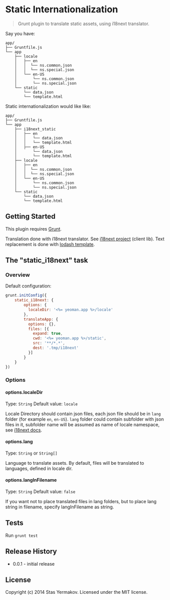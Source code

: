 # Static Internationalization

> Grunt plugin to translate static assets, using i18next translator.

Say you have:

```
app/
├── Gruntfile.js
└── app
    ├── locale
    │   ├── en
    │   │  └── ns.common.json
    │   │  └── ns.special.json
    │   └── en-US
    │       └── ns.common.json
    │       └── ns.special.json
    └── static
        └── data.json
        └── template.html
```

Static internationalization would like like:

```
app/
├── Gruntfile.js
└── app
    ├── i18next_static
    │   ├── en
    │   │   └── data.json
    │   │   └── template.html
    │   ├── en-US
    │       └── data.json
    │       └── template.html
    ├── locale
    │   ├── en
    │   │  └── ns.common.json
    │   │  └── ns.special.json
    │   └── en-US
    │       └── ns.common.json
    │       └── ns.special.json
    └── static
        └── data.json
        └── template.html
```


## Getting Started

This plugin requires [Grunt](http://gruntjs.com/).

Translation done with i18next translator.
See [i18next project](http://i18next.com/) (client lib).
Text replacement is done with [lodash template](http://lodash.com/docs#template).

## The "static_i18next" task

### Overview

Default configuration:

```js
grunt.initConfig({
    static_i18next: {
        options: {
          localeDir: '<%= yeoman.app %>/locale'
        },
        translateApp: {
          options: {},
          files: [{
            expand: true,
            cwd: '<%= yeoman.app %>/static',
            src: '**/*.*',
            dest: '.tmp/i18next'
          }]
        }
    }
})
```

### Options

#### options.localeDir
Type: `String`
Default value: `locale`

Locale Directory should contain json files, each json file should be in `lang` folder (for example `en`, `en-US`).
`lang` folder could contain subfolder with json files in it, subfolder name will be assumed as name of locale namespace,
 see [i18next docs](http://i18next.com/pages/doc_features.html).

#### options.lang
Type: `String` or `String[]`

Language to translate assets. By default, files will be translated to languages, defined in locale dir. 

#### options.langInFilename
Type: `String`
Default value: `false`

If you want not to place translated files in lang folders, but to place lang string in filename, specify langInFilename 
as string.  

## Tests

Run `grunt test`

## Release History

* 0.0.1 - initial release

## License
Copyright (c) 2014 Stas Yermakov. Licensed under the MIT license.
